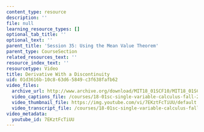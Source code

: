 ```yaml
---
content_type: resource
description: ''
file: null
learning_resource_types: []
optional_tab_title: ''
optional_text: ''
parent_title: 'Session 35: Using the Mean Value Theorem'
parent_type: CourseSection
related_resources_text: ''
resource_index_text: ''
resourcetype: Video
title: Derivative With a Discontinuity
uid: 01d3616b-10c8-63d6-5849-c3f638fafb62
video_files:
  archive_url: http://www.archive.org/download/MIT18_01SCF10/MIT18_01SCF10Rec_28_300k.mp4
  video_captions_file: /courses/18-01sc-single-variable-calculus-fall-2010/1fd7c63a2ce157a5b704e9cc3d4890bf_7EKztFcTiUU.vtt
  video_thumbnail_file: https://img.youtube.com/vi/7EKztFcTiUU/default.jpg
  video_transcript_file: /courses/18-01sc-single-variable-calculus-fall-2010/28b4181edb3e71d68837493207a00bf4_7EKztFcTiUU.pdf
video_metadata:
  youtube_id: 7EKztFcTiUU
---
```

